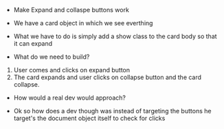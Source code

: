 - Make Expand and collaspe buttons work
- We have a card object in which we see everthing
- What we have to do is simply add a show class to the card body so that it can expand

- What do we need to build?
1. User comes and clicks on expand button
2. The card expands and user clicks on collapse button and the card collapse.

- How would a real dev would approach?

- Ok so how does a dev though was instead of targeting the buttons he target's the document object itself to check for clicks